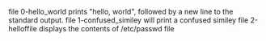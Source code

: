 file 0-hello_world prints "hello, world", followed by a new line to the standard output.
file 1-confused_similey will print a confused similey
file 2-helloffile displays the contents of /etc/passwd file
